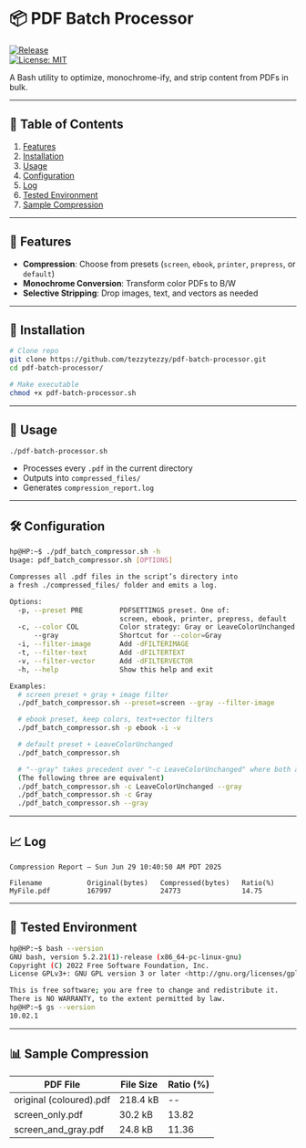 # 📦 PDF Batch Processor

[![Release](https://img.shields.io/github/v/release/tezzytezzy/pdf-batch-processor)](https://github.com/tezzytezzy/pdf-batch-processor/releases)  
[![License: MIT](https://img.shields.io/badge/License-MIT-blue.svg)](LICENSE)

A Bash utility to optimize, monochrome-ify, and strip content from PDFs in bulk.

---

## 📖 Table of Contents

1. [Features](#-features)  
2. [Installation](#-installation)  
3. [Usage](#-usage)  
4. [Configuration](#-configuration)  
5. [Log](#-log)  
6. [Tested Environment](#-tested-environment)
7. [Sample Compression](#-sample-compression)
---

## 🌟 Features

- **Compression**: Choose from presets (`screen`, `ebook`, `printer`, `prepress`, or `default`)  
- **Monochrome Conversion**: Transform color PDFs to B/W  
- **Selective Stripping**: Drop images, text, and vectors as needed  
---

## 🔧 Installation

```bash
# Clone repo
git clone https://github.com/tezzytezzy/pdf-batch-processor.git
cd pdf-batch-processor/

# Make executable
chmod +x pdf-batch-processor.sh
```

---

## 🚀 Usage

```bash
./pdf-batch-processor.sh
```

- Processes every `.pdf` in the current directory  
- Outputs into `compressed_files/`  
- Generates `compression_report.log`  

---

## 🛠 Configuration

```bash
hp@HP:~$ ./pdf_batch_compressor.sh -h
Usage: pdf_batch_compressor.sh [OPTIONS]

Compresses all .pdf files in the script’s directory into
a fresh ./compressed_files/ folder and emits a log.

Options:
  -p, --preset PRE         PDFSETTINGS preset. One of:
                           screen, ebook, printer, prepress, default
  -c, --color COL          Color strategy: Gray or LeaveColorUnchanged
      --gray               Shortcut for --color=Gray
  -i, --filter-image       Add -dFILTERIMAGE
  -t, --filter-text        Add -dFILTERTEXT
  -v, --filter-vector      Add -dFILTERVECTOR
  -h, --help               Show this help and exit

Examples:
  # screen preset + gray + image filter
  ./pdf_batch_compressor.sh --preset=screen --gray --filter-image

  # ebook preset, keep colors, text+vector filters
  ./pdf_batch_compressor.sh -p ebook -i -v

  # default preset + LeaveColorUnchanged
  ./pdf_batch_compressor.sh

  # "--gray" takes precedent over "-c LeaveColorUnchanged" where both are supplied
  (The following three are equivalent)
  ./pdf_batch_compressor.sh -c LeaveColorUnchanged --gray
  ./pdf_batch_compressor.sh -c Gray
  ./pdf_batch_compressor.sh --gray
```

---

## 📈 Log
```text
Compression Report – Sun Jun 29 10:40:50 AM PDT 2025

Filename           Original(bytes)   Compressed(bytes)   Ratio(%)
MyFile.pdf         167997            24773               14.75
```

---

## 📄 Tested Environment
```bash
hp@HP:~$ bash --version
GNU bash, version 5.2.21(1)-release (x86_64-pc-linux-gnu)
Copyright (C) 2022 Free Software Foundation, Inc.
License GPLv3+: GNU GPL version 3 or later <http://gnu.org/licenses/gpl.html>

This is free software; you are free to change and redistribute it.
There is NO WARRANTY, to the extent permitted by law.
hp@HP:~$ gs --version
10.02.1
```

---

## 📊 Sample Compression  
| PDF File               | File Size | Ratio (%) |
| -----------------------| --------  | ----------|    
| original (coloured).pdf| 218.4 kB  | --        |
| screen_only.pdf        | 30.2 kB   | 13.82     |
| screen_and_gray.pdf    | 24.8 kB   | 11.36     |
